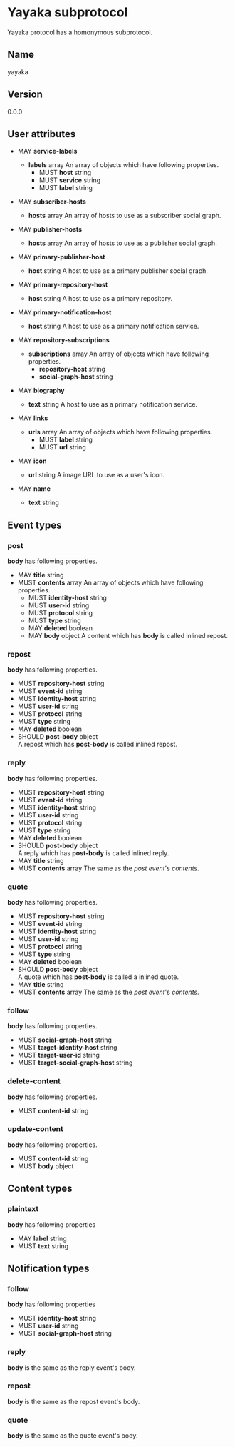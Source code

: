 # Yayaka subprotocol

Yayaka protocol has a homonymous subprotocol.


## Name

yayaka


## Version

0.0.0


## User attributes

- MAY **service-labels**
  - **labels** array
    An array of objects which have following properties.
    - MUST **host** string
    - MUST **service** string
    - MUST **label** string

- MAY **subscriber-hosts**
  - **hosts** array
    An array of hosts to use as a subscriber social graph.

- MAY **publisher-hosts**
  - **hosts** array
    An array of hosts to use as a publisher social graph.

- MAY **primary-publisher-host**
  - **host** string
    A host to use as a primary publisher social graph.

- MAY **primary-repository-host**
  - **host** string
    A host to use as a primary repository.

- MAY **primary-notification-host**
  - **host** string
    A host to use as a primary notification service.

- MAY **repository-subscriptions**
  - **subscriptions** array
    An array of objects which have following properties.
    - **repository-host** string
    - **social-graph-host** string

- MAY **biography**
  - **text** string
    A host to use as a primary notification service.

- MAY **links**
  - **urls** array
    An array of objects which have following properties.
    - MUST **label** string
    - MUST **url** string

- MAY **icon**
  - **url** string
    A image URL to use as a user's icon.

- MAY **name**
  - **text** string


## Event types

### post

**body** has following properties.
- MAY **title** string
- MUST **contents** array
  An array of objects which have following properties.
  - MUST **identity-host** string
  - MUST **user-id** string
  - MUST **protocol** string
  - MUST **type** string
  - MAY **deleted** boolean
  - MAY **body** object
    A content which has **body** is called inlined repost.

### repost

**body** has following properties.
- MUST **repository-host** string
- MUST **event-id** string
- MUST **identity-host** string
- MUST **user-id** string
- MUST **protocol** string
- MUST **type** string
- MAY **deleted** boolean
- SHOULD **post-body** object  
  A repost which has **post-body** is called inlined repost.

### reply

**body** has following properties.
- MUST **repository-host** string
- MUST **event-id** string
- MUST **identity-host** string
- MUST **user-id** string
- MUST **protocol** string
- MUST **type** string
- MAY **deleted** boolean
- SHOULD **post-body** object  
  A reply which has **post-body** is called inlined reply.
- MAY **title** string
- MUST **contents** array
  The same as the *post event*'s *contents*.

### quote

**body** has following properties.
- MUST **repository-host** string
- MUST **event-id** string
- MUST **identity-host** string
- MUST **user-id** string
- MUST **protocol** string
- MUST **type** string
- MAY **deleted** boolean
- SHOULD **post-body** object  
  A quote which has **post-body** is called a inlined quote.
- MAY **title** string
- MUST **contents** array
  The same as the *post event*'s *contents*.

### follow

**body** has following properties.
- MUST **social-graph-host** string
- MUST **target-identity-host** string
- MUST **target-user-id** string
- MUST **target-social-graph-host** string

### delete-content

**body** has following properties.
- MUST **content-id** string

### update-content

**body** has following properties.
- MUST **content-id** string
- MUST **body** object


## Content types

### plaintext

**body** has following properties
- MAY **label** string
- MUST **text** string


## Notification types

### follow

**body** has following properties
- MUST **identity-host** string
- MUST **user-id** string
- MUST **social-graph-host** string

### reply

**body** is the same as the reply event's body.

### repost

**body** is the same as the repost event's body.

### quote

**body** is the same as the quote event's body.
